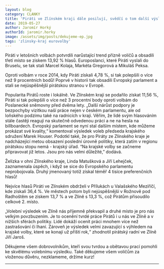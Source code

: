 ```yaml
---
layout: blog
category: CLANKY
title: 'Piráti ve Zlínském kraji dále posilují, svědčí o tom další výsledek voleb'
date: 2019-05-27
author: Jaromír Horký
authorId: jaromir.horky
image: /assets/img/posts/dekujeme-ep.jpg   
tags: 'zlinsky-kraj eurovolby'
---
```

Piráti v letošních volbách potvrdili narůstající trend přízně voličů a obsadili třetí místo se ziskem 13,92 % hlasů. Europoslanci, které Piráti vyslali do Bruselu, se tak stali Marcel Kolaja, Markéta Gregorová a Mikuláš Peksa.

Oproti volbám v roce 2014, kdy Piráti získali 4,78 %, si tak polepšili o více než 9 procentních bodů! Poprvé v historii tak obsadili Evropský parlament a stali se nejúspěšnější pirátskou stranou v Evropě.

Popularita Pirátů roste i lokálně. Ve Zlínském kraji se podařilo získat 11,56 %, Piráti si tak polepšili o více než 3 procentní body oproti volbám do Poslanecké sněmovny před dvěma lety. „Další nárůst podpory je bezpochyby vizitkou naší práce nejen v českém parlamentu, ale od loňského podzimu také na radnicích v kraji. Věřím, že lidé svým hlasováním stále častěji reagují na skutečně odvedenou práci a ne na hesla na billboardech. Evropský parlament se nyní stal dalším místem, kde můžeme prokázat své kvality,“ komentoval výsledek voleb předseda krajského sdružení Marek Houser. Podotkl také, že pro Piráty ze Zlínského kraje je nadcházející metou obsazení poslední úrovně politiky, která zatím v regionu pirátskou stopu nemá - krajský úřad. “Na krajské volby se začneme připravovat již letos. Jsou pro nás velmi důležité,” dodává.
 
Želízka v ohni Zlínského kraje, Linda Matušková a Jiří Lehejček, zaznamenala úspěch, i když se sice do Evropského parlamentu neprobojovala. Druhý jmenovaný totiž získal téměř 4 tisíce preferenčních hlasů!

Nejvíce hlasů Piráti ve Zlínském obdrželi v Přílukách u Valašského Meziříčí, kde získali 36,4 %. Ve městech potom byli nejúspěšnější v Rožnově pod Radhoštěm se ziskem 13,7 % a ve Zlíně s 13,3 %, což Pirátům přisoudilo celkové 2. místo.

„Volební výsledek ve Zlíně nás příjemně překvapil a druhé místo je pro nás velkým povzbuzením. Je to ocenění tvrdé práce Pirátů i u nás ve Zlíně a v nižších sférách politiky. Lidé dokáží ocenit práci mnohem více než zastrašování či lhaní. Zároveň je výsledek velmi zavazující s výhledem na krajské volby, které se konají už příští rok,“ zhodnotil pirátský radní ve Zlíně Jiří Jaroš.

Děkujeme všem dobrovolníkům, kteří svou tvrdou a obětavou prací pomohli ke skvělému volebnímu výsledku. Také děkujeme všem voličům za vloženou důvěru, nezklameme, držíme kurz!

- - -
